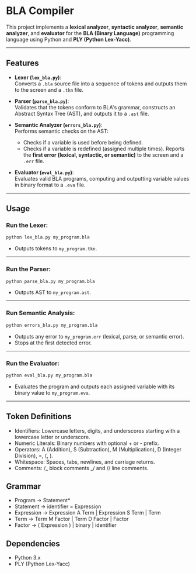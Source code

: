 # BLA Compiler

This project implements a **lexical analyzer**, **syntactic analyzer**, **semantic analyzer**, and **evaluator** for the **BLA (Binary Language)** programming language using Python and **PLY (Python Lex-Yacc)**.

---

## **Features**

- **Lexer (`lex_bla.py`)**:  
  Converts a `.bla` source file into a sequence of tokens and outputs them to the screen and a `.tkn` file.

- **Parser (`parse_bla.py`)**:  
  Validates that the tokens conform to BLA's grammar, constructs an Abstract Syntax Tree (AST), and outputs it to a `.ast` file.

- **Semantic Analyzer (`errors_bla.py`)**:  
  Performs semantic checks on the AST:

  - Checks if a variable is used before being defined.
  - Checks if a variable is redefined (assigned multiple times).
    Reports the **first error (lexical, syntactic, or semantic)** to the screen and a `.err` file.

- **Evaluator (`eval_bla.py`)**:  
  Evaluates valid BLA programs, computing and outputting variable values in binary format to a `.eva` file.

---

## **Usage**

### **Run the Lexer:**

```bash
python lex_bla.py my_program.bla
```

- Outputs tokens to `my_program.tkn`.

---

### **Run the Parser:**

```bash
python parse_bla.py my_program.bla
```

- Outputs AST to `my_program.ast`.

---

### **Run Semantic Analysis:**

```bash
python errors_bla.py my_program.bla
```

- Outputs any error to `my_program.err` (lexical, parse, or semantic error).
- Stops at the first detected error.

---

### **Run the Evaluator:**

```bash
python eval_bla.py my_program.bla
```

- Evaluates the program and outputs each assigned variable with its binary value to `my_program.eva`.

---

## Token Definitions

- Identifiers: Lowercase letters, digits, and underscores starting with a lowercase letter or underscore.
- Numeric Literals: Binary numbers with optional + or - prefix.
- Operators: A (Addition), S (Subtraction), M (Multiplication), D (Integer Division), =, (, ).
- Whitespace: Spaces, tabs, newlines, and carriage returns.
- Comments: /_ block comments _/ and // line comments.

## Grammar

- Program → Statement\*
- Statement → identifier = Expression
- Expression → Expression A Term | Expression S Term | Term
- Term → Term M Factor | Term D Factor | Factor
- Factor → ( Expression ) | binary | identifier

## Dependencies

- Python 3.x
- PLY (Python Lex-Yacc)
